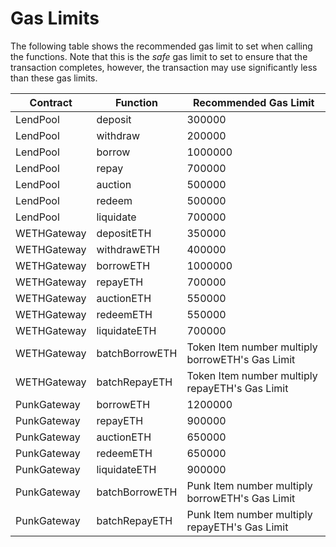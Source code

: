 # Gas Limits

The following table shows the recommended gas limit to set when calling the functions. Note that this is the _safe_ gas limit to set to ensure that the transaction completes, however, the transaction may use significantly less than these gas limits.

| Contract    | Function       | Recommended Gas Limit                            |
| ----------- | -------------- | ------------------------------------------------ |
| LendPool    | deposit        | 300000                                           |
| LendPool    | withdraw       | 200000                                           |
| LendPool    | borrow         | 1000000                                          |
| LendPool    | repay          | 700000                                           |
| LendPool    | auction        | 500000                                           |
| LendPool    | redeem         | 500000                                           |
| LendPool    | liquidate      | 700000                                           |
| WETHGateway | depositETH     | 350000                                           |
| WETHGateway | withdrawETH    | 400000                                           |
| WETHGateway | borrowETH      | 1000000                                          |
| WETHGateway | repayETH       | 700000                                           |
| WETHGateway | auctionETH     | 550000                                           |
| WETHGateway | redeemETH      | 550000                                           |
| WETHGateway | liquidateETH   | 700000                                           |
| WETHGateway | batchBorrowETH | Token Item number multiply borrowETH's Gas Limit |
| WETHGateway | batchRepayETH  | Token Item number multiply repayETH's Gas Limit  |
| PunkGateway | borrowETH      | 1200000                                          |
| PunkGateway | repayETH       | 900000                                           |
| PunkGateway | auctionETH     | 650000                                           |
| PunkGateway | redeemETH      | 650000                                           |
| PunkGateway | liquidateETH   | 900000                                           |
| PunkGateway | batchBorrowETH | Punk Item number multiply borrowETH's Gas Limit  |
| PunkGateway | batchRepayETH  | Punk Item number multiply repayETH's Gas Limit   |
